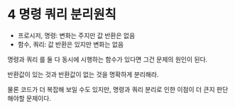 # 4 명령 쿼리 분리원칙
- 프로시저, 명령: 변화는 주지만 값 반환은 없음
- 함수, 쿼리: 값 반환은 있지만 변화는 없음

명령과 쿼리 를 둘 다 동시에 시행하는 함수가 있다면 그건 문제의 원인이 된다. 

반환값이 있는 것과 반환값이 없는 것을 명확하게 분리해라. 

물론 코드가 더 복잡해 보일 수도 있지만, 명령과 쿼리 분리로 인한 이점이 더 큰지 판단해야할 문제이다. 

